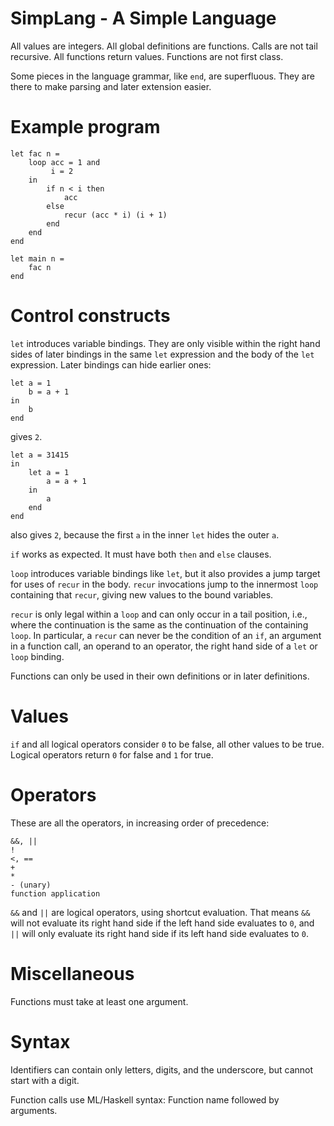 SimpLang - A Simple Language
============================

All values are integers.  All global definitions are functions.  Calls
are not tail recursive.  All functions return values.  Functions are
not first class.

Some pieces in the language grammar, like `end`, are superfluous.
They are there to make parsing and later extension easier.

# Example program

	let fac n =
		loop acc = 1 and
			 i = 2
		in
			if n < i then
        		acc
      		else
				recur (acc * i) (i + 1)
			end
		end
	end

	let main n =
		fac n
	end

# Control constructs

`let` introduces variable bindings.  They are only visible within the
right hand sides of later bindings in the same `let` expression and
the body of the `let` expression.  Later bindings can hide earlier
ones:

    let a = 1
		b = a + 1
	in
		b
	end

gives `2`.

	let a = 31415
	in
		let a = 1
			a = a + 1
		in
			a
		end
	end

also gives `2`, because the first `a` in the inner `let` hides the
outer `a`.

`if` works as expected.  It must have both `then` and `else` clauses.

`loop` introduces variable bindings like `let`, but it also provides a
jump target for uses of `recur` in the body.  `recur` invocations jump
to the innermost `loop` containing that `recur`, giving new values to
the bound variables.

`recur` is only legal within a `loop` and can only occur in a tail
position, i.e., where the continuation is the same as the continuation
of the containing `loop`.  In particular, a `recur` can never be the
condition of an `if`, an argument in a function call, an operand to an
operator, the right hand side of a `let` or `loop` binding.

Functions can only be used in their own definitions or in later
definitions.

# Values

`if` and all logical operators consider `0` to be false, all other
values to be true.  Logical operators return `0` for false and `1` for
true.

# Operators

These are all the operators, in increasing order of precedence:

	&&, ||
	!
	<, ==
	+
	*
	- (unary)
	function application

`&&` and `||` are logical operators, using shortcut evaluation.  That
means `&&` will not evaluate its right hand side if the left hand side
evaluates to `0`, and `||` will only evaluate its right hand side if
its left hand side evaluates to `0`.

# Miscellaneous

Functions must take at least one argument.

# Syntax

Identifiers can contain only letters, digits, and the underscore, but
cannot start with a digit.

Function calls use ML/Haskell syntax: Function name followed by
arguments.
